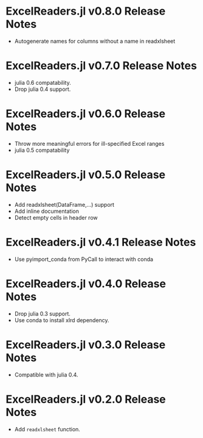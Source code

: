 ExcelReaders.jl v0.8.0 Release Notes
====================================
* Autogenerate names for columns without a name in readxlsheet

ExcelReaders.jl v0.7.0 Release Notes
====================================
* julia 0.6 compatability.
* Drop julia 0.4 support.

ExcelReaders.jl v0.6.0 Release Notes
===================================
* Throw more meaningful errors for ill-specified Excel ranges
* julia 0.5 compatability

ExcelReaders.jl v0.5.0 Release Notes
====================================
* Add readxlsheet(DataFrame,...) support
* Add inline documentation
* Detect empty cells in header row

ExcelReaders.jl v0.4.1 Release Notes
====================================
* Use pyimport_conda from PyCall to interact with conda

ExcelReaders.jl v0.4.0 Release Notes
====================================
* Drop julia 0.3 support.
* Use conda to install xlrd dependency.

ExcelReaders.jl v0.3.0 Release Notes
=================================
* Compatible with julia 0.4.

ExcelReaders.jl v0.2.0 Release Notes
=================================
* Add ``readxlsheet`` function.
